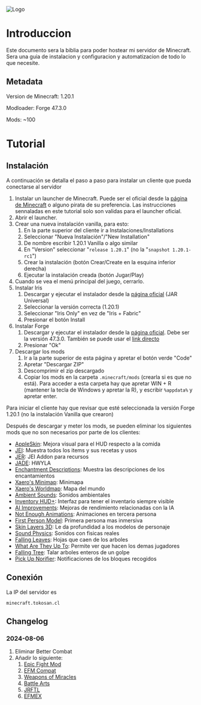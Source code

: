 ![Logo](https://data1.ibtimes.co.in/en/full/433631/minecraft.jpg)

# Introduccion

Este documento sera la biblia para poder hostear mi servidor de Minecraft. Sera una guia de instalacion y configuracion y automatizacion de todo lo que necesite.

## Metadata

Version de Minecraft: 1.20.1

Modloader: Forge 47.3.0

Mods: ~100

# Tutorial

## Instalación

A continuación se detalla el paso a paso para instalar un cliente que pueda conectarse al servidor

1. Instalar un launcher de Minecraft. Puede ser el oficial desde la [página de Minecraft](https://www.minecraft.net/es-es/download) o alguno pirata de su preferencia. Las instrucciones sennaladas en este tutorial solo son validas para el launcher oficial.
2. Abrir el launcher.
3. Crear una nueva instalación vanilla, para esto:
   1. En la parte superior del cliente ir a Instalaciones/Installations
   2. Seleccionar "Nueva Instalación"/"New Installation"
   3. De nombre escribir 1.20.1 Vanilla o algo similar
   4. En "Version" seleccionar "`release 1.20.1`" (no la "`snapshot 1.20.1-rc1`")
   5. Crear la instalación (botón Crear/Create en la esquina inferior derecha)
   6. Ejecutar la instalación creada (botón Jugar/Play)
4. Cuando se vea el menú principal del juego, cerrarlo.
5. Instalar Iris
   1. Descargar y ejecutar el instalador desde la [página oficial](https://www.irisshaders.dev/download) (JAR Universal)
   2. Seleccionar la versión correcta (1.20.1)
   3. Seleccionar "Iris Only" en vez de "Iris + Fabric"
   4. Presionar el botón Install
6. Instalar Forge
   1. Descargar y ejecutar el instalador desde la [página oficial](https://files.minecraftforge.net/net/minecraftforge/forge/). Debe ser la versión 47.3.0. También se puede usar el [link directo](https://maven.minecraftforge.net/net/minecraftforge/forge/1.20.1-47.3.0/forge-1.20.1-47.3.0-installer.jar)
   2. Presionar "Ok"
7. Descargar los mods
   1. Ir a la parte superior de esta página y apretar el botón verde "Code"
   2. Apretar "Descargar ZIP"
   3. Descomprimir el zip descargado
   4. Copiar los mods en la carpeta `.minecraft/mods` (crearla si es que no está). Para acceder a esta carpeta hay que apretar WIN + R (mantener la tecla de Windows y apretar la R), y escribir `%appdata%` y apretar enter.

Para iniciar el cliente hay que revisar que esté seleccionada la versión Forge 1.20.1 (no la instalación Vanilla que crearon)

Después de descargar y meter los mods, se pueden eliminar los siguientes mods que no son necesarios por parte de los clientes:

- [AppleSkin](https://www.curseforge.com/minecraft/mc-mods/appleskin): Mejora visual para el HUD respecto a la comida
- [JEI](https://www.curseforge.com/minecraft/mc-mods/jei): Muestra todos los items y sus recetas y usos
- [JER](https://www.curseforge.com/minecraft/mc-mods/just-enough-resources-jer): JEI Addon para recursos
- [JADE](https://www.curseforge.com/minecraft/mc-mods/jade): HWYLA
- [Enchantment Descriptions](https://www.curseforge.com/minecraft/mc-mods/enchantment-descriptions): Muestra las descripciones de los encantamientos
- [Xaero's Minimap](https://www.curseforge.com/minecraft/mc-mods/xaeros-minimap): Minimapa
- [Xaero's Worldmap](https://www.curseforge.com/minecraft/mc-mods/xaeros-world-map): Mapa del mundo
- [Ambient Sounds](https://www.curseforge.com/minecraft/mc-mods/ambientsounds): Sonidos ambientales
- [Inventory HUD+](https://www.curseforge.com/minecraft/mc-mods/inventory-hud-forge): Interfaz para tener el inventario siempre visible
- [AI Improvements](https://www.curseforge.com/minecraft/mc-mods/ai-improvements): Mejoras de rendimiento relacionadas con la IA
- [Not Enough Animations](https://www.curseforge.com/minecraft/mc-mods/not-enough-animations): Animaciones en tercera persona
- [First Person Model](https://www.curseforge.com/minecraft/mc-mods/first-person-model): Primera persona mas inmersiva
- [Skin Layers 3D](https://www.curseforge.com/minecraft/mc-mods/skin-layers-3d): Le da profundidad a los modelos de personaje
- [Sound Physics](https://www.curseforge.com/minecraft/mc-mods/sound-physics-remastered): Sonidos con fisicas reales
- [Falling Leaves](https://www.curseforge.com/minecraft/mc-mods/falling-leaves-forge): Hojas que caen de los arboles
- [What Are They Up To](https://www.curseforge.com/minecraft/mc-mods/what-are-they-up-to): Permite ver que hacen los demas jugadores
- [Falling Tree](https://www.curseforge.com/minecraft/mc-mods/falling-tree): Talar arboles enteros de un golpe
- [Pick Up Norifier](https://www.curseforge.com/minecraft/mc-mods/pick-up-notifier): Notificaciones de los bloques recogidos

## Conexión

La IP del servidor es

`minecraft.tokosan.cl`

## Changelog

### 2024-08-06

1. Eliminar Better Combat
2. Añadir lo siguiente:
   1. [Epic Fight Mod](https://mediafilez.forgecdn.net/files/5601/221/epicfight-forge-20.8.5-1.20.1.jar)
   2. [EFM Compat](https://mediafilez.forgecdn.net/files/5214/748/EFMCompat%202.0.jar)
   3. [Weapons of Miracles](https://mediafilez.forgecdn.net/files/5598/482/WeaponsOfMiracles-20.1.8.5.1.jar)
   4. [Battle Arts](https://mediafilez.forgecdn.net/files/5596/596/EpicFightBA-20.8.5.6.jar)
   5. [JRFTL](https://mediafilez.forgecdn.net/files/4594/475/JRFTL-1.20.1-1.6.0.jar)
   6. [EFMEX](https://mediafilez.forgecdn.net/files/5594/746/EpicFightExCap-20.8.1.jar)
